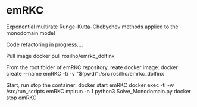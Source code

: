 # emRKC
Exponential multirate Runge-Kutta-Chebychev methods applied to the monodomain model

Code refactoring in progress....

Pull image
docker pull rosilho/emrkc_dolfinx

From the root folder of emRKC repository, reate docker image:
docker create --name emRKC -ti -v "$(pwd)":/src rosilho/emrkc_dolfinx

Start, run stop the container:
docker start emRKC
docker exec -ti -w /src/run_scripts emRKC mpirun -n 1 python3 Solve_Monodomain.py
docker stop emRKC




